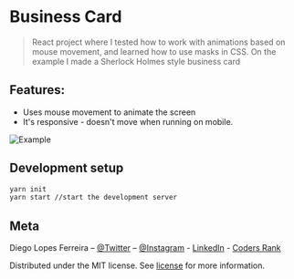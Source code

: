 # Business Card
> React project where I tested how to work with animations based on mouse movement, and learned how to use masks in CSS. On the example I made a Sherlock Holmes style business card

## Features:
* Uses mouse movement to animate the screen
* It's responsive - doesn't move when running on mobile.

![Example]('./src/assets/screnshoot-1.png)

## Development setup

```sh
yarn init
yarn start //start the development server
```


## Meta

Diego Lopes Ferreira – [@Twitter](https://twitter.com/Diego_simSouEu) – [@Instagram](https://www.instagram.com/diego.lopes.f/) - [LinkedIn](https://www.linkedin.com/in/diego-lopes-ferreira-a23a8919b/) - [Coders Rank](https://profile.codersrank.io/user/diego-lopes-ferreira)

Distributed under the MIT license. See [license](LICENSE) for more information.
